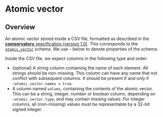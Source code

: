 # Atomic vector

## Overview

An atomic vector stored inside a CSV file, formatted as described in the [**comservatory** specification (version 1.0)](https://github.com/ArtifactDB/comservatory).
This corresponds to the [`atomic_vector`](https://github.com/ArtifactDB/BiocObjectSchemas/raw/master/raw/atomic_vector/v1.json) schema.
We use `~` below to denote properties of the schema.

Inside the CSV file, we expect columns in the following type and order:

- (optional) A string column containing the name of each element.
  All strings should be non-missing.
  This column can have any name that not conflict with subsequent columns.
  It should be present if and only if `~atomic_vector.names = true`.
- A column named `values`, containing the contents of the atomic vector.
  This can be a string, integer, number or boolean column, depending on `~atomic_vector.type`, and may contain missing values.
  For integer columns, all (non-missing) values must be representable by a 32-bit signed integer.
